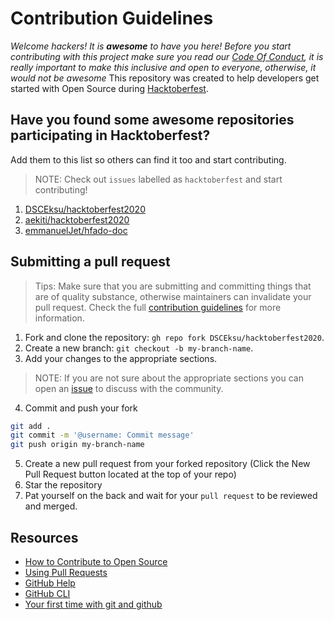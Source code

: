 # Contribution Guidelines

_Welcome hackers! It is **awesome** to have you here! Before you start contributing with this project make sure you read our [Code Of Conduct](https://github.com/DSCEksu/hacktoberfest2020/blob/master/CODE_OF_CONDUCT.md), it is really important to make this inclusive and open to everyone, otherwise, it would not be awesome_
This repository was created to help developers get started with Open Source during [Hacktoberfest](https://hacktoberfest.digitalocean.com/).

## Have you found some awesome repositories participating in Hacktoberfest?

Add them to this list so others can find it too and start contributing.
> NOTE: Check out `issues` labelled as `hacktoberfest` and start contributing!

1. [DSCEksu/hacktoberfest2020](https://github.com/DSCEksu/hacktoberfest2020)
2. [aekiti/hacktoberfest2020](https://github.com/aekiti/hacktoberfest2020)
3. [emmanuelJet/hfado-doc](https://github.com/emmanuelJet/hfado-doc)

## Submitting a pull request
> Tips: Make sure that you are submitting and committing things that are of quality substance, otherwise maintainers can invalidate your pull request. Check the full [contribution guidelines](https://aekiti.github.io/hacktoberfest2020/guildlines/dsceksu/) for more information.

1. Fork and clone the repository: `gh repo fork DSCEksu/hacktoberfest2020`.
2. Create a new branch: `git checkout -b my-branch-name`.
3. Add your changes to the appropriate sections. 
> NOTE: If you are not sure about the appropriate sections you can open an [issue](https://github.com/DSCEksu/hacktoberfest2020/issues/new?assignees=&labels=hacktoberfest&template=hacktoberfest.md&title=%5BHacktoberfest%5D) to discuss with the community.
4. Commit and push your fork
```bash
git add .
git commit -m '@username: Commit message'
git push origin my-branch-name
```
5. Create a new pull request from your forked repository (Click the New Pull Request button located at the top of your repo)
6. Star the repository
7. Pat yourself on the back and wait for your `pull request` to be reviewed and merged.

## Resources

- [How to Contribute to Open Source](https://opensource.guide/how-to-contribute/)
- [Using Pull Requests](https://help.github.com/articles/about-pull-requests/)
- [GitHub Help](https://help.github.com)
- [GitHub CLI](https://cli.github.com)
- [Your first time with git and github](https://kbroman.org/github_tutorial/pages/first_time.html)
